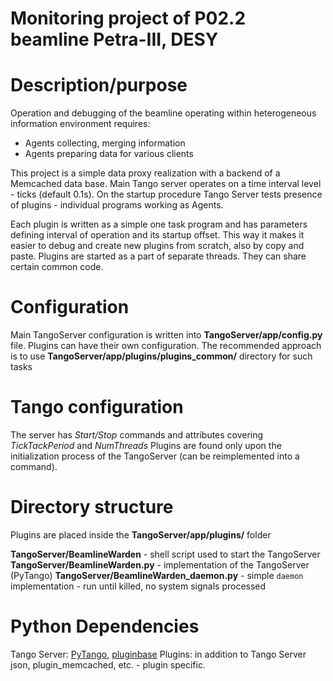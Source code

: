# Monitoring project of P02.2 beamline Petra-III, DESY

# Description/purpose
Operation and debugging of the beamline operating within heterogeneous information environment requires:
- Agents collecting, merging information
- Agents preparing data for various clients

This project is a simple data proxy realization with a backend of a Memcached data base.
Main Tango server operates on a time interval level - ticks (default 0.1s).
On the startup procedure Tango Server tests presence of plugins - individual programs working as Agents.

Each plugin is written as a simple one task program and has parameters defining interval of operation and its startup offset.
This way it makes it easier to debug and create new plugins from scratch, also by copy and paste.
Plugins are started as a part of separate threads. They can share certain common code.

# Configuration
Main TangoServer configuration is written into **TangoServer/app/config.py** file.
Plugins can have their own configuration. The recommended approach is to use **TangoServer/app/plugins/plugins_common/** directory for such tasks

# Tango configuration
The server has *Start/Stop* commands and attributes covering *TickTackPeriod* and *NumThreads*
Plugins are found only upon the initialization process of the TangoServer (can be reimplemented into a command).

# Directory structure
Plugins are placed inside the **TangoServer/app/plugins/** folder

**TangoServer/BeamlineWarden** - shell script used to start the TangoServer
**TangoServer/BeamlineWarden.py** - implementation of the TangoServer (PyTango)
**TangoServer/BeamlineWarden_daemon.py** - simple `daemon` implementation - run until killed, no system signals processed

# Python Dependencies
Tango Server: [PyTango](https://pypi.python.org/pypi/PyTango), [pluginbase](http://pluginbase.pocoo.org/)
Plugins: in addition to Tango Server json, plugin_memcached, etc. - plugin specific.

